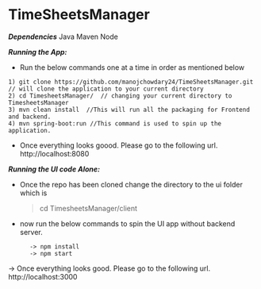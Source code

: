 # TimeSheetsManager

**_Dependencies_**
Java
Maven
Node

**_Running the App:_**

- Run the below commands one at a time in order as mentioned below

```
1) git clone https://github.com/manojchowdary24/TimeSheetsManager.git  // will clone the application to your current directory
2) cd TimesheetsManager/  // changing your current directory to TimesheetsManager
3) mvn clean install  //This will run all the packaging for Frontend and backend.
4) mvn spring-boot:run //This command is used to spin up the application.
```

- Once everything looks goood. Please go to the following url. http://localhost:8080

**_Running the UI code Alone:_**

- Once the repo has been cloned change the directory to the ui folder which is

  > cd TimesheetsManager/client

- now run the below commands to spin the UI app without backend server.

```
      -> npm install
      -> npm start
```

-> Once everything looks good. Please go to the following url. http://localhost:3000
